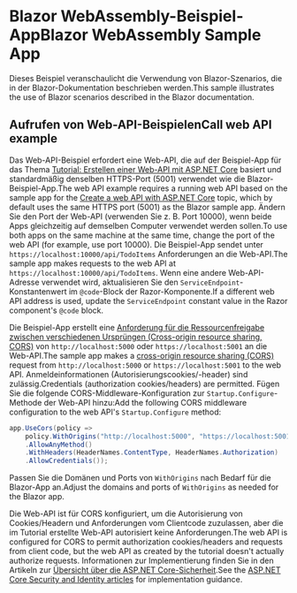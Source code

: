 # <a name="blazor-webassembly-sample-app"></a><span data-ttu-id="6b279-101">Blazor WebAssembly-Beispiel-App</span><span class="sxs-lookup"><span data-stu-id="6b279-101">Blazor WebAssembly Sample App</span></span>

<span data-ttu-id="6b279-102">Dieses Beispiel veranschaulicht die Verwendung von Blazor-Szenarios, die in der Blazor-Dokumentation beschrieben werden.</span><span class="sxs-lookup"><span data-stu-id="6b279-102">This sample illustrates the use of Blazor scenarios described in the Blazor documentation.</span></span>

## <a name="call-web-api-example"></a><span data-ttu-id="6b279-103">Aufrufen von Web-API-Beispielen</span><span class="sxs-lookup"><span data-stu-id="6b279-103">Call web API example</span></span>

<span data-ttu-id="6b279-104">Das Web-API-Beispiel erfordert eine Web-API, die auf der Beispiel-App für das Thema <a href="https://docs.microsoft.com/aspnet/core/tutorials/first-web-api">Tutorial: Erstellen einer Web-API mit ASP.NET Core</a> basiert und standardmäßig denselben HTTPS-Port (5001) verwendet wie die Blazor-Beispiel-App.</span><span class="sxs-lookup"><span data-stu-id="6b279-104">The web API example requires a running web API based on the sample app for the <a href="https://docs.microsoft.com/aspnet/core/tutorials/first-web-api">Create a web API with ASP.NET Core</a> topic, which by default uses the same HTTPS port (5001) as the Blazor sample app.</span></span> <span data-ttu-id="6b279-105">Ändern Sie den Port der Web-API (verwenden Sie z. B. Port 10000), wenn beide Apps gleichzeitig auf demselben Computer verwendet werden sollen.</span><span class="sxs-lookup"><span data-stu-id="6b279-105">To use both apps on the same machine at the same time, change the port of the web API (for example, use port 10000).</span></span> <span data-ttu-id="6b279-106">Die Beispiel-App sendet unter `https://localhost:10000/api/TodoItems` Anforderungen an die Web-API.</span><span class="sxs-lookup"><span data-stu-id="6b279-106">The sample app makes requests to the web API at `https://localhost:10000/api/TodoItems`.</span></span> <span data-ttu-id="6b279-107">Wenn eine andere Web-API-Adresse verwendet wird, aktualisieren Sie den `ServiceEndpoint`-Konstantenwert im `@code`-Block der Razor-Komponente.</span><span class="sxs-lookup"><span data-stu-id="6b279-107">If a different web API address is used, update the `ServiceEndpoint` constant value in the Razor component's `@code` block.</span></span></p>

<span data-ttu-id="6b279-108">Die Beispiel-App erstellt eine <a href="https://docs.microsoft.com/aspnet/core/security/cors">Anforderung für die Ressourcenfreigabe zwischen verschiedenen Ursprüngen (Cross-origin resource sharing, CORS)</a> von `http://localhost:5000` oder `https://localhost:5001` an die Web-API.</span><span class="sxs-lookup"><span data-stu-id="6b279-108">The sample app makes a <a href="https://docs.microsoft.com/aspnet/core/security/cors">cross-origin resource sharing (CORS)</a> request from `http://localhost:5000` or `https://localhost:5001` to the web API.</span></span> <span data-ttu-id="6b279-109">Anmeldeinformationen (Autorisierungscookies/-header) sind zulässig.</span><span class="sxs-lookup"><span data-stu-id="6b279-109">Credentials (authorization cookies/headers) are permitted.</span></span> <span data-ttu-id="6b279-110">Fügen Sie die folgende CORS-Middleware-Konfiguration zur `Startup.Configure`-Methode der Web-API hinzu:</span><span class="sxs-lookup"><span data-stu-id="6b279-110">Add the following CORS middleware configuration to the web API's `Startup.Configure` method:</span></span></p>

```csharp
app.UseCors(policy => 
    policy.WithOrigins("http://localhost:5000", "https://localhost:5001")
    .AllowAnyMethod()
    .WithHeaders(HeaderNames.ContentType, HeaderNames.Authorization)
    .AllowCredentials());
```

<span data-ttu-id="6b279-111">Passen Sie die Domänen und Ports von `WithOrigins` nach Bedarf für die Blazor-App an.</span><span class="sxs-lookup"><span data-stu-id="6b279-111">Adjust the domains and ports of `WithOrigins` as needed for the Blazor app.</span></span>

<span data-ttu-id="6b279-112">Die Web-API ist für CORS konfiguriert, um die Autorisierung von Cookies/Headern und Anforderungen vom Clientcode zuzulassen, aber die im Tutorial erstellte Web-API autorisiert keine Anforderungen.</span><span class="sxs-lookup"><span data-stu-id="6b279-112">The web API is configured for CORS to permit authorization cookies/headers and requests from client code, but the web API as created by the tutorial doesn't actually authorize requests.</span></span> <span data-ttu-id="6b279-113">Informationen zur Implementierung finden Sie in den Artikeln zur <a href="https://docs.microsoft.com/aspnet/core/security/">Übersicht über die ASP.NET Core-Sicherheit</a>.</span><span class="sxs-lookup"><span data-stu-id="6b279-113">See the <a href="https://docs.microsoft.com/aspnet/core/security/">ASP.NET Core Security and Identity articles</a> for implementation guidance.</span></span>
